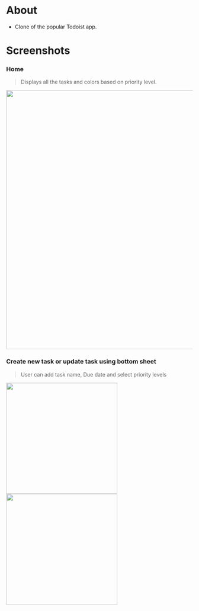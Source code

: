 # About

- Clone of the popular Todoist app.

# Screenshots

### Home

> Displays all the tasks and colors based on priority level.

<img src="https://user-images.githubusercontent.com/43722260/133324737-16b168cd-23a5-4185-9435-4eae88df6f08.jpg" width="700">

### Create new task or update task using bottom sheet

> User can add task name, Due date and select priority levels

<img src="https://user-images.githubusercontent.com/43722260/133324748-77133b99-1972-4e2f-84fe-938040080656.jpg" width="300">


<img src="https://user-images.githubusercontent.com/43722260/133324756-a522ad54-c7cf-4214-bfde-7553075f8753.jpg" width="300">



